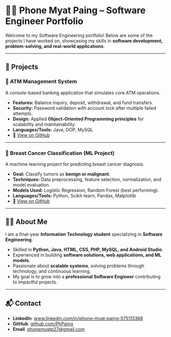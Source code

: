 # 👨‍💻 Phone Myat Paing – Software Engineer Portfolio  

Welcome to my Software Engineering portfolio! Below are some of the projects I have worked on, showcasing my skills in **software development, problem-solving, and real-world applications**.  

---

## 🚀 Projects  

### 📌 ATM Management System  
A console-based banking application that simulates core ATM operations.  
- **Features:** Balance inquiry, deposit, withdrawal, and fund transfers.  
- **Security:** Password validation with account lock after multiple failed attempts.  
- **Design:** Applied **Object-Oriented Programming principles** for scalability and maintainability.  
- **Languages/Tools:** Java, OOP, MySQL  
- 🔗 [View on GitHub](https://github.com/PhPaing/Java)  

---

### 📌 Breast Cancer Classification (ML Project)  
A machine learning project for predicting breast cancer diagnosis.  
- **Goal:** Classify tumors as **benign or malignant**.  
- **Techniques:** Data preprocessing, feature selection, normalization, and model evaluation.  
- **Models Used:** Logistic Regression, Random Forest (best performing).  
- **Languages/Tools:** Python, Scikit-learn, Pandas, Matplotlib  
- 🔗 [View on GitHub](https://github.com/PhPaing)  

---

## 👨‍💻 About Me  
I am a final-year **Information Technology student** specializing in **Software Engineering**.  
- Skilled in **Python, Java, HTML, CSS, PHP, MySQL, and Android Studio**.  
- Experienced in building **software solutions, web applications, and ML models**.  
- Passionate about **scalable systems**, solving problems through technology, and continuous learning.  
- My goal is to grow into a **professional Software Engineer** contributing to impactful projects.  

---

## 📬 Contact  
- **LinkedIn**: www.linkedin.com/in/phone-myat-paing-575113368
- **GitHub**: [github.com/PhPaing](https://github.com/PhPaing)  
- **Email**: phonemyatp27@gmail.com  
